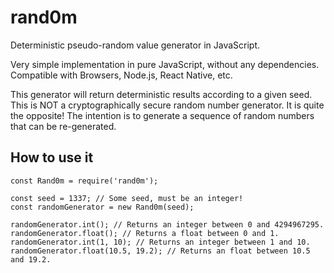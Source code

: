 # rand0m

Deterministic pseudo-random value generator in JavaScript.

Very simple implementation in pure JavaScript, without any dependencies.
Compatible with Browsers, Node.js, React Native, etc.

This generator will return deterministic results according to a given seed.
This is NOT a cryptographically secure random number generator. It is quite
the opposite! The intention is to generate a sequence of random numbers that
can be re-generated.

## How to use it

```
const Rand0m = require('rand0m');

const seed = 1337; // Some seed, must be an integer!
const randomGenerator = new Rand0m(seed);

randomGenerator.int(); // Returns an integer between 0 and 4294967295.
randomGenerator.float(); // Returns a float between 0 and 1.
randomGenerator.int(1, 10); // Returns an integer between 1 and 10.
randomGenerator.float(10.5, 19.2); // Returns an float between 10.5 and 19.2.
```

